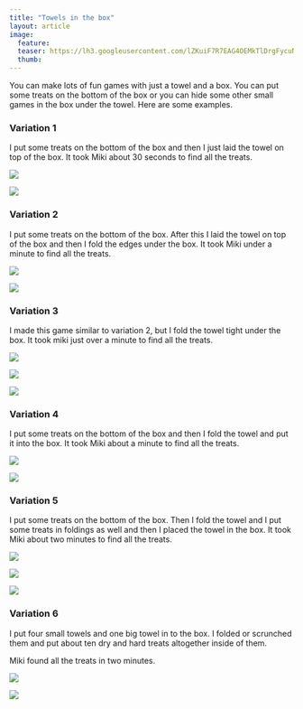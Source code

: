 ```yaml
---
title: "Towels in the box"
layout: article
image:
  feature:
  teaser: https://lh3.googleusercontent.com/lZKuiF7R7EAG4OEMkTlDrgFycuNdcBmW97eMcOVfjr8=w245
  thumb:
---
```


You can make lots of fun games with just a towel and a box. You can put some treats on the bottom of the box or you can hide some other small games in the box under the towel. Here are some examples.

### Variation 1

I put some treats on the bottom of the box and then I just laid the towel on top of the box. It took Miki about 30 seconds to find all the treats.


[![](https://lh3.googleusercontent.com/OaBVhKq3_D_vqIHmE0mcbjHC5te3pFm-KFv9sE7HJ5g=w1489-h989-no)](https://lh3.googleusercontent.com/OaBVhKq3_D_vqIHmE0mcbjHC5te3pFm-KFv9sE7HJ5g=w1489-h989-no)

[![](https://lh3.googleusercontent.com/IvhyRr-fl3bK4Vsed54cNwHX456_gd8XNR3LwmL7KrE=w1489-h989-no)](https://lh3.googleusercontent.com/IvhyRr-fl3bK4Vsed54cNwHX456_gd8XNR3LwmL7KrE=w1489-h989-no)

### Variation 2

I put some treats on the bottom of the box. After this I laid the towel on top of the box and then I fold the edges under the box. It took Miki under a minute to find all the treats.

[![](https://lh3.googleusercontent.com/b53aR3BYxzn2H-euOnuBUtpuhVNC_REtXOOviZPuaO4=w1489-h989-no)](https://lh3.googleusercontent.com/b53aR3BYxzn2H-euOnuBUtpuhVNC_REtXOOviZPuaO4=w1489-h989-no)

[![](https://lh3.googleusercontent.com/N-S-x7wAUSeSloX1SKjoxeHCOw74YNxi3YbKk7tTjGY=w1489-h989-no)](https://lh3.googleusercontent.com/N-S-x7wAUSeSloX1SKjoxeHCOw74YNxi3YbKk7tTjGY=w1489-h989-no)

### Variation 3

I made this game similar to variation 2, but I fold the towel tight under the box. It took miki just over a minute to find all the treats.

[![](https://lh3.googleusercontent.com/9DE4BSADUHPZ5CN3YRSaiJPuJ89EB6AtVlsOLIAk2Ok=w1489-h989-no)](https://lh3.googleusercontent.com/9DE4BSADUHPZ5CN3YRSaiJPuJ89EB6AtVlsOLIAk2Ok=w1489-h989-no)

[![](https://lh3.googleusercontent.com/39s09hbBtJMZl_HG_bK41eJAgP1UxBijoKAbI00wuc0=w1489-h989-no)](https://lh3.googleusercontent.com/39s09hbBtJMZl_HG_bK41eJAgP1UxBijoKAbI00wuc0=w1489-h989-no)

[![](https://lh3.googleusercontent.com/e2TPs0oL7VBYNr1ncVbXfEovApVk-1i8wpf4a5Orbkk=w1489-h989-no)](https://lh3.googleusercontent.com/e2TPs0oL7VBYNr1ncVbXfEovApVk-1i8wpf4a5Orbkk=w1489-h989-no)

### Variation 4

I put some treats on the bottom of the box and then I fold the towel and put it into the box. It took Miki about a minute to find all the treats.

[![](https://lh3.googleusercontent.com/I2kD_7Q7WrTKANvUhZK__rBEglS0u1LU-HSZL0zZ94A=w1489-h989-no)](https://lh3.googleusercontent.com/I2kD_7Q7WrTKANvUhZK__rBEglS0u1LU-HSZL0zZ94A=w1489-h989-no)

[![](https://lh3.googleusercontent.com/jIOZZnfUPQPz_KXehnIrOyaRMzNAIJh_O4m7Rq9PNdM=w1489-h989-no)](https://lh3.googleusercontent.com/jIOZZnfUPQPz_KXehnIrOyaRMzNAIJh_O4m7Rq9PNdM=w1489-h989-no)

### Variation 5

I put some treats on the bottom of the box. Then I fold the towel and I put some treats in foldings as well and then I placed the towel in the box. It took Miki about two minutes to find all the treats.

[![](https://lh3.googleusercontent.com/t_cj6t3nf1WWCYTeEXpGKVsNMrKisTSE6DCgtgJbKYw=w1489-h989-no)](https://lh3.googleusercontent.com/t_cj6t3nf1WWCYTeEXpGKVsNMrKisTSE6DCgtgJbKYw=w1489-h989-no)

[![](https://lh3.googleusercontent.com/19Pkd3q6rVjDuAATELxDmDKQNg83KV92T_fDjTXZxgs=w1490-h990-no)](https://lh3.googleusercontent.com/19Pkd3q6rVjDuAATELxDmDKQNg83KV92T_fDjTXZxgs=w1490-h990-no)

[![](https://lh3.googleusercontent.com/ApjMU7qyInCga9gvLj5t1t6At923s71W_wWEwyPUyaw=w1489-h989-no)](https://lh3.googleusercontent.com/ApjMU7qyInCga9gvLj5t1t6At923s71W_wWEwyPUyaw=w1489-h989-no)

### Variation 6

I put four small towels and one big towel in to the box. I folded or scrunched them and put about ten dry and hard treats altogether inside of them.

Miki found all the treats in two minutes.

[![](https://lh3.googleusercontent.com/h5ef5-wRRo7lSzqB1pWXBogXeq_7nVcMkY__CyrWCrI=w800)](https://lh3.googleusercontent.com/h5ef5-wRRo7lSzqB1pWXBogXeq_7nVcMkY__CyrWCrI=s0)

[![](https://lh3.googleusercontent.com/osU95ndZ_HbS9-XGA8sprrJeyS6s2NLR15I3SZPgcck=w800)](https://lh3.googleusercontent.com/osU95ndZ_HbS9-XGA8sprrJeyS6s2NLR15I3SZPgcck=s0)
